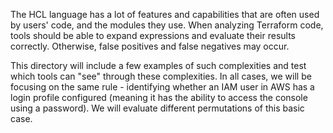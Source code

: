 The HCL language has a lot of features and capabilities that are often used by users' code, and the modules they use. When analyzing Terraform code, tools should be able to expand expressions and evaluate their results correctly. Otherwise, false positives and false negatives may occur.

This directory will include a few examples of such complexities and test which tools can "see" through these complexities. In all cases, we will be focusing on the same rule - identifying whether an IAM user in AWS has a login profile configured (meaning it has the ability to access the console using a password). We will evaluate different permutations of this basic case.